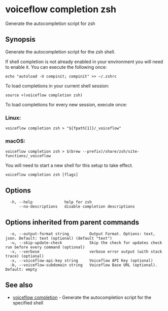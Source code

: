 # voiceflow completion zsh

Generate the autocompletion script for zsh

## Synopsis

Generate the autocompletion script for the zsh shell.

If shell completion is not already enabled in your environment you will need
to enable it.  You can execute the following once:

	echo "autoload -U compinit; compinit" >> ~/.zshrc

To load completions in your current shell session:

	source <(voiceflow completion zsh)

To load completions for every new session, execute once:

### Linux:

	voiceflow completion zsh > "${fpath[1]}/_voiceflow"

### macOS:

	voiceflow completion zsh > $(brew --prefix)/share/zsh/site-functions/_voiceflow

You will need to start a new shell for this setup to take effect.


```
voiceflow completion zsh [flags]
```

## Options

```
  -h, --help              help for zsh
      --no-descriptions   disable completion descriptions
```

## Options inherited from parent commands

```
  -o, --output-format string         Output Format. Options: text, json. Default: text (optional) (default "text")
  -u, --skip-update-check            Skip the check for updates check run before every command (optional)
  -v, --verbose                      verbose error output (with stack trace) (optional)
  -x, --voiceflow-api-key string     Voiceflow API Key (optional)
  -b, --voiceflow-subdomain string   Voiceflow Base URL (optional). Default: empty
```

## See also

* [voiceflow completion](/cmd/voiceflow_completion/)	 - Generate the autocompletion script for the specified shell


